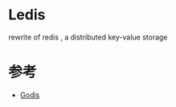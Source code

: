 # Ledis
rewrite of redis , a distributed key-value storage 


# 参考
- [Godis](https://github.com/HDT3213/godis)

